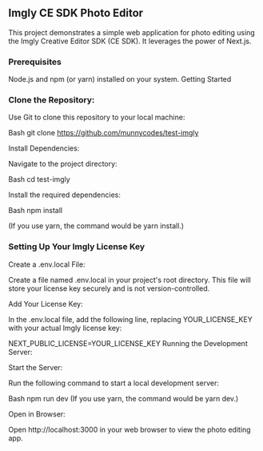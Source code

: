 ## Imgly CE SDK Photo Editor

This project demonstrates a simple web application for photo editing using the Imgly Creative Editor SDK (CE SDK). It leverages the power of Next.js.

### Prerequisites

Node.js and npm (or yarn) installed on your system.
Getting Started

### Clone the Repository:

Use Git to clone this repository to your local machine:

Bash
git clone https://github.com/munnycodes/test-imgly

Install Dependencies:

Navigate to the project directory:

Bash
cd test-imgly

Install the required dependencies:

Bash
npm install

(If you use yarn, the command would be yarn install.)

### Setting Up Your Imgly License Key

Create a .env.local File:

Create a file named .env.local in your project's root directory. This file will store your license key securely and is not version-controlled.

Add Your License Key:

In the .env.local file, add the following line, replacing YOUR_LICENSE_KEY with your actual Imgly license key:

NEXT_PUBLIC_LICENSE=YOUR_LICENSE_KEY
Running the Development Server:

Start the Server:

Run the following command to start a local development server:

Bash
npm run dev
(If you use yarn, the command would be yarn dev.)

Open in Browser:

Open http://localhost:3000 in your web browser to view the photo editing app.
